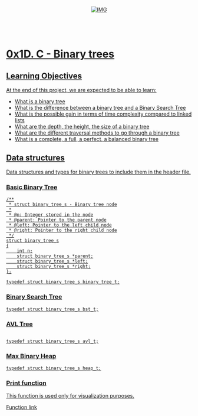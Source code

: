 <!-- repo image -->
<br />
<div align="center">
  <a href="https://github.com/github_username/repo_name">
    <img src="https://github.com/Abubacer/README-Template/blob/master/images/banner.png" alt="IMG" 
  </a>

<h1 align="center"></h1>
<div align="left">
<br />

# 0x1D. C - Binary trees

## Learning Objectives

At the end of this project, we are expected to be able to learn:

- What is a binary tree
- What is the difference between a binary tree and a Binary Search Tree
- What is the possible gain in terms of time complexity compared to linked lists
- What are the depth, the height, the size of a binary tree
- What are the different traversal methods to go through a binary tree
- What is a complete, a full, a perfect, a balanced binary tree

## Data structures

Data structures and types for binary trees to include them in the header file.

### Basic Binary Tree
```
/**
 * struct binary_tree_s - Binary tree node
 *
 * @n: Integer stored in the node
 * @parent: Pointer to the parent node
 * @left: Pointer to the left child node
 * @right: Pointer to the right child node
 */
struct binary_tree_s
{
    int n;
    struct binary_tree_s *parent;
    struct binary_tree_s *left;
    struct binary_tree_s *right;
};

typedef struct binary_tree_s binary_tree_t;

```

### Binary Search Tree
```
typedef struct binary_tree_s bst_t;
```

### AVL Tree
```

typedef struct binary_tree_s avl_t;
```

### Max Binary Heap
```
typedef struct binary_tree_s heap_t;
```

### Print function
This function is used only for visualization purposes.

[Function link](https://github.com/alx-tools/0x1C.c)

</div>

